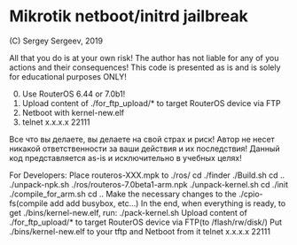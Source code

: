# Mikrotik netboot/initrd jailbreak

(C) Sergey Sergeev, 2019

All that you do is at your own risk!
The author has not liable for any of you actions and their consequences!
This code is presented as is and is solely for educational purposes ONLY!

0) Use RouterOS 6.44 or 7.0b1!
1) Upload content of ./for_ftp_upload/* to target RouterOS device via FTP
2) Netboot with kernel-new.elf
3) telnet x.x.x.x 22111

Все что вы делаете, вы делаете на свой страх и риск!
Автор не несет никакой ответственности за ваши действия и их последствия!
Данный код представляется as-is и исключительно в учебных целях!

For Developers:
	Place routeros-XXX.mpk to ./ros/
	cd ./finder
	./Build.sh
	cd ..
	./unpack-npk.sh ./ros/routeros-7.0beta1-arm.npk
	./unpack-kernel.sh
	cd ./init
	./compile_for_arm.sh
	cd ..
	Make the necessary changes to the ./cpio-fs(compile add add busybox, etc...)
	In the end, when everything is ready, to get ./bins/kernel-new.elf, run: ./pack-kernel.sh
	Upload content of ./for_ftp_upload/* to target RouterOS device via FTP(to /flash/rw/disk/)
	Put ./bins/kernel-new.elf to your tftp and Netboot from it
	telnet x.x.x.x 22111
